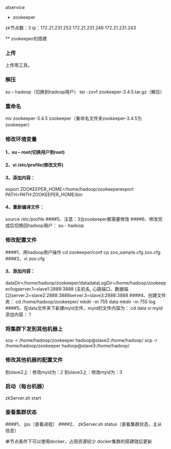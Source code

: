 atservice
 * zookeeper
 
 zk节点数：3
 ip：172.21.231.253  172.21.231.246  172.21.231.243
 
** zookeeper的搭建
### 上传
 上传用工具。
### 解压
 su – hadoop（切换到hadoop用户）
 tar -zxvf zookeeper-3.4.5.tar.gz（解压）
### 重命名
 mv zookeeper-3.4.5 zookeeper（重命名文件夹zookeeper-3.4.5为zookeeper）
### 修改环境变量
 #### 1、su – root(切换用户到root)
 #### 2、vi /etc/profile(修改文件)
 #### 3、添加内容：
 export ZOOKEEPER_HOME=/home/hadoop/zookeeperexport PATH=$PATH:$ZOOKEEPER_HOME/bin
 #### 4、重新编译文件：
 source /etc/profile
  ####5、注意：3台zookeeper都需要修改
  ####6、修改完成后切换回hadoop用户：
 su - hadoop
 ### 修改配置文件
  ####1、用hadoop用户操作
 cd zookeeper/conf
 cp zoo_sample.cfg zoo.cfg
  ####2、vi zoo.cfg
 #### 3、添加内容：
 dataDir=/home/hadoop/zookeeper/datadataLogDir=/home/hadoop/zookeeper/logserver.1=slave1:2888:3888 (主机名, 心跳端口、数据端口)server.2=slave2:2888:3888server.3=slave3:2888:3888
  ####4、创建文件夹：
 cd /home/hadoop/zookeeper/
 mkdir -m 755 data
 mkdir -m 755 log
  ####5、在data文件夹下新建myid文件，myid的文件内容为：
 cd data
 vi myid
 添加内容：
 1
  
  ### 将集群下发到其他机器上
 scp -r /home/hadoop/zookeeper hadoop@slave2:/home/hadoop/
 scp -r /home/hadoop/zookeeper hadoop@slave3:/home/hadoop/
  ### 修改其他机器的配置文件
 到slave2上：修改myid为：2
 到slave3上：修改myid为：3
  ### 启动（每台机器）
 zkServer.sh start
  ### 查看集群状态
  ####1、 jps（查看进程）
  ####2、 zkServer.sh status（查看集群状态，主从信息）
  
  单节点条件下可以使用docker，占用资源较少
  docker集群的搭建随后更新